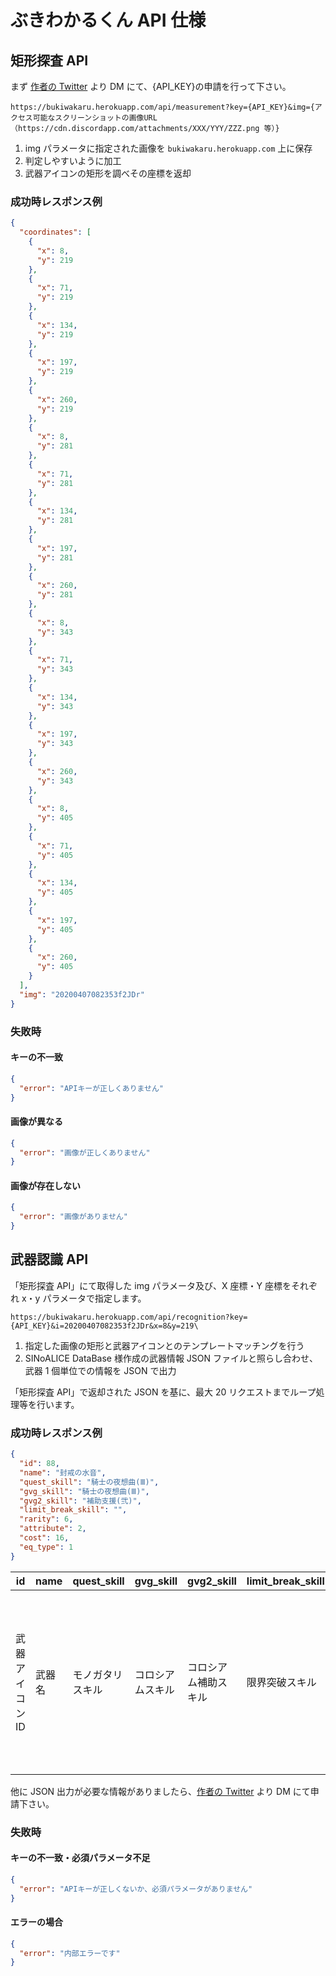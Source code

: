 # ぶきわかるくん API 仕様

## 矩形探査 API

まず [作者の Twitter](https://twitter.com/ryo_hisano) より DM にて、{API_KEY}の申請を行って下さい。

`https://bukiwakaru.herokuapp.com/api/measurement?key={API_KEY}&img={アクセス可能なスクリーンショットの画像URL（https://cdn.discordapp.com/attachments/XXX/YYY/ZZZ.png 等）}`

1.  img パラメータに指定された画像を `bukiwakaru.herokuapp.com` 上に保存
2.  判定しやすいように加工
3.  武器アイコンの矩形を調べその座標を返却

### 成功時レスポンス例

```json
{
  "coordinates": [
    {
      "x": 8,
      "y": 219
    },
    {
      "x": 71,
      "y": 219
    },
    {
      "x": 134,
      "y": 219
    },
    {
      "x": 197,
      "y": 219
    },
    {
      "x": 260,
      "y": 219
    },
    {
      "x": 8,
      "y": 281
    },
    {
      "x": 71,
      "y": 281
    },
    {
      "x": 134,
      "y": 281
    },
    {
      "x": 197,
      "y": 281
    },
    {
      "x": 260,
      "y": 281
    },
    {
      "x": 8,
      "y": 343
    },
    {
      "x": 71,
      "y": 343
    },
    {
      "x": 134,
      "y": 343
    },
    {
      "x": 197,
      "y": 343
    },
    {
      "x": 260,
      "y": 343
    },
    {
      "x": 8,
      "y": 405
    },
    {
      "x": 71,
      "y": 405
    },
    {
      "x": 134,
      "y": 405
    },
    {
      "x": 197,
      "y": 405
    },
    {
      "x": 260,
      "y": 405
    }
  ],
  "img": "20200407082353f2JDr"
}
```

### 失敗時

#### キーの不一致

```json
{
  "error": "APIキーが正しくありません"
}
```

#### 画像が異なる

```json
{
  "error": "画像が正しくありません"
}
```

#### 画像が存在しない

```json
{
  "error": "画像がありません"
}
```

## 武器認識 API

「矩形探査 API」にて取得した img パラメータ及び、X 座標・Y 座標をそれぞれ x・y パラメータで指定します。

`https://bukiwakaru.herokuapp.com/api/recognition?key={API_KEY}&i=20200407082353f2JDr&x=8&y=219\`

1.  指定した画像の矩形と武器アイコンとのテンプレートマッチングを行う
2.  SINoALICE DataBase 様作成の武器情報 JSON ファイルと照らし合わせ、武器 1 個単位での情報を JSON で出力

「矩形探査 API」で返却された JSON を基に、最大 20 リクエストまでループ処理等を行います。

### 成功時レスポンス例

```json
{
  "id": 88,
  "name": "封戒の水音",
  "quest_skill": "騎士の夜想曲(Ⅲ)",
  "gvg_skill": "騎士の夜想曲(Ⅲ)",
  "gvg2_skill": "補助支援(弐)",
  "limit_break_skill": "",
  "rarity": 6,
  "attribute": 2,
  "cost": 16,
  "eq_type": 1
}
```

| id              | name   | quest_skill      | gvg_skill        | gvg2_skill           | limit_break_skill | rarity                          | attribute                  | cost   | eq_type                                                                                 |
| --------------- | ------ | ---------------- | ---------------- | -------------------- | ----------------- | ------------------------------- | -------------------------- | ------ | --------------------------------------------------------------------------------------- |
| 武器アイコン ID | 武器名 | モノガタリスキル | コロシアムスキル | コロシアム補助スキル | 限界突破スキル    | レアリティ（4：S / 5:SS / 6:L） | 属性（1:火 / 2:水 / 3:風） | コスト | 武器種（1：楽器 / 2：魔書 / 3：魔具 / 4：祈祷 / 5：刀剣 / 6：打撃 / 7：射出 / 8：長柄） |

他に JSON 出力が必要な情報がありましたら、[作者の Twitter](https://twitter.com/ryo_hisano) より DM にて申請下さい。

### 失敗時

#### キーの不一致・必須パラメータ不足

```json
{
  "error": "APIキーが正しくないか、必須パラメータがありません"
}
```

#### エラーの場合

```json
{
  "error": "内部エラーです"
}
```
